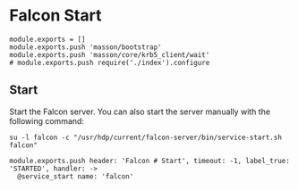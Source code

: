 
# Falcon Start

    module.exports = []
    module.exports.push 'masson/bootstrap'
    module.exports.push 'masson/core/krb5_client/wait'
    # module.exports.push require('./index').configure

## Start

Start the Falcon server. You can also start the server manually with the
following command:

```
su -l falcon -c "/usr/hdp/current/falcon-server/bin/service-start.sh falcon"
```

    module.exports.push header: 'Falcon # Start', timeout: -1, label_true: 'STARTED', handler: ->
      @service_start name: 'falcon'
